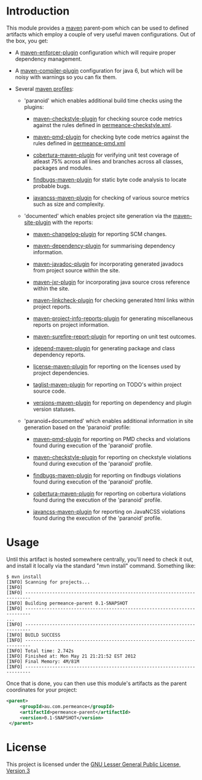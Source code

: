 <!--
This file is part of permeance-parent.

permeance-parent is free software: you can redistribute it and/or modify it
under the terms of the GNU General Public License as published by the Free
Software Foundation, either version 3 of the License, or (at your option) any
later version.

permeance-parent is distributed in the hope that it will be useful, but WITHOUT
ANY WARRANTY; without even the implied warranty of MERCHANTABILITY or FITNESS
FOR A PARTICULAR PURPOSE. See the GNU General Public License for more details.

You should have received a copy of the GNU General Public License along with
permeance-parent. If not, see <http://www.gnu.org/licenses/>.
-->
Introduction
============

This module provides a [maven](http://maven.apache.org) parent-pom which can be used to defined artifacts which employ
a couple of very useful maven configurations. Out of the box, you get:

  + A [maven-enforcer-plugin](http://maven.apache.org/plugins/maven-enforcer-plugin) configuration which will require
    proper dependency management.

  + A [maven-compiler-plugin](http://maven.apache.org/plugins/maven-compiler-plugin) configuration for java 6, but
    which will be noisy with warnings so you can fix them.

  + Several [maven profiles](http://maven.apache.org/guides/introduction/introduction-to-profiles.html):

    + 'paranoid' which enables additional build time checks using the plugins:

      + [maven-checkstyle-plugin](http://maven.apache.org/plugins/maven-checkstyle-plugin/) for checking source code
        metrics against the rules defined in
        [permeance-checkstyle.xml](https://raw.github.com/permeance/permeance-parent/master/permeance-checkstyle.xml).

      + [maven-pmd-plugin](http://maven.apache.org/plugins/maven-pmd-plugin/) for checking byte code metrics against
        the rules defined in
        [permeance-pmd.xml](https://raw.github.com/permeance/permeance-parent/master/permeance-pmd.xml)

      + [cobertura-maven-plugin](http://mojo.codehaus.org/cobertura-maven-plugin/) for verifying unit test coverage of
        atleast 75% across all lines and branches across all classes, packages and modules.

      + [findbugs-maven-plugin](http://mojo.codehaus.org/findbugs-maven-plugin/) for static byte code analysis to
        locate probable bugs.

      + [javancss-maven-plugin](http://mojo.codehaus.org/javancss-maven-plugin/) for checking of various source metrics
        such as size and complexity.

    + 'documented' which enables project site generation via the [maven-site-plugin]() with the reports:

      + [maven-changelog-plugin](http://maven.apache.org/plugins/maven-changelog-plugin/) for reporting SCM changes.

      + [maven-dependency-plugin](http://maven.apache.org/plugins/maven-dependency-plugin/) for summarising dependency
        information.

      + [maven-javadoc-plugin](http://maven.apache.org/plugins/maven-javadoc-plugin/) for incorporating generated
        javadocs from project source within the site.

      + [maven-jxr-plugin](http://maven.apache.org/plugins/maven-jxr-plugin/) for incorporating java source cross
        reference within the site.

      + [maven-linkcheck-plugin](http://maven.apache.org/plugins/maven-linkcheck-plugin/) for checking generated html
        links within project reports.

      + [maven-project-info-reports-plugin](http://maven.apache.org/plugins/maven-project-info-reports-plugin/) for
        generating miscellaneous reports on project information.

      + [maven-surefire-report-plugin](http://maven.apache.org/plugins/maven-surefire-report-plugin/) for reporting
        on unit test outcomes.

      + [jdepend-maven-plugin](http://mojo.codehaus.org/jdepend-maven-plugin/) for generating package and class
        dependency reports.

      + [license-maven-plugin](http://mojo.codehaus.org/license-maven-plugin/) for reporting on the licenses used by
        project dependencies.

      + [taglist-maven-plugin](http://mojo.codehaus.org/taglist-maven-plugin/) for reporting on TODO's within project
        source code.

      + [versions-maven-plugin](http://mojo.codehaus.org/versions-maven-plugin/) for reporting on dependency and plugin
        version statuses.

    + 'paranoid+documented' which enables additional information in site generation based on the 'paranoid' profile:

      + [maven-pmd-plugin](http://maven.apache.org/plugins/maven-pmd-plugin/) for reporting on PMD checks and
        violations found during execution of the 'paranoid' profile.

      + [maven-checkstyle-plugin](http://maven.apache.org/plugins/maven-checkstyle-plugin/) for reporting on checkstyle
        violations found during execution of the 'paranoid' profile.

      + [findbugs-maven-plugin](http://mojo.codehaus.org/findbugs-maven-plugin/) for reporting on findbugs violations
        found during execution of the 'paranoid' profile.

      + [cobertura-maven-plugin](http://mojo.codehaus.org/cobertura-maven-plugin/) for reporting on cobertura
        violations found during the execution of the 'paranoid' profile.

      + [javancss-maven-plugin](http://mojo.codehaus.org/javancss-maven-plugin/) for reporting on JavaNCSS violations
        found during the execution of the 'paranoid' profile.

Usage
=====

Until this artifact is hosted somewhere centrally, you'll need to check it out, and install it locally via the standard
"mvn install" command. Something like:

```shell
$ mvn install
[INFO] Scanning for projects...
[INFO]
[INFO] ------------------------------------------------------------------------
[INFO] Building permeance-parent 0.1-SNAPSHOT
[INFO] ------------------------------------------------------------------------
...
[INFO] ------------------------------------------------------------------------
[INFO] BUILD SUCCESS
[INFO] ------------------------------------------------------------------------
[INFO] Total time: 2.742s
[INFO] Finished at: Mon May 21 21:21:52 EST 2012
[INFO] Final Memory: 4M/81M
[INFO] ------------------------------------------------------------------------
```

Once that is done, you can then use this module's artifacts as the parent coordinates for your project:

```xml
<parent>
     <groupId>au.com.permeance</groupId>
     <artifactId>permeance-parent</artifactId>
     <version>0.1-SNAPSHOT</version>
 </parent>
```

License
=======

This project is licensed under the
[GNU Lesser General Public License, Version 3](http://www.gnu.org/licenses/lgpl-3.0.html)
